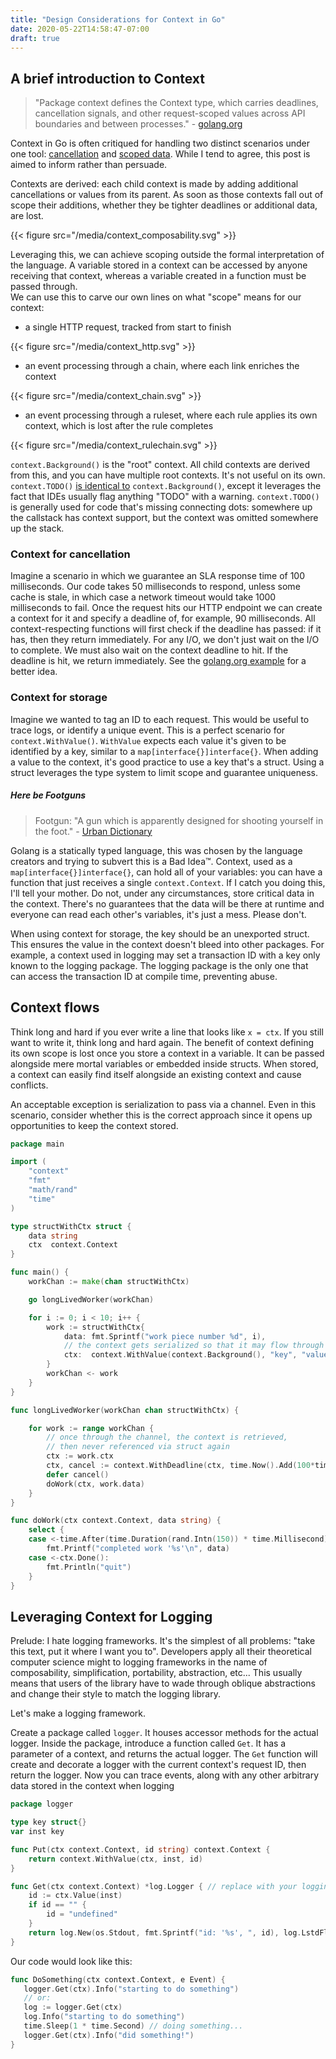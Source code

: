 ```yaml
---
title: "Design Considerations for Context in Go"
date: 2020-05-22T14:58:47-07:00
draft: true
---
```


## A brief introduction to Context
 > "Package context defines the Context type, which carries deadlines, cancellation signals, and other request-scoped values across API boundaries and between processes." - [golang.org](https://golang.org/pkg/context/)

Context in Go is often critiqued for handling two distinct scenarios under one tool: [cancellation][context is for cancellation] and [scoped data][context is not for cancellation]. 
While I tend to agree, this post is aimed to inform rather than persuade.

Contexts are derived: each child context is made by adding additional cancellations or values from its parent. 
As soon as those contexts fall out of scope their additions, whether they be tighter deadlines or additional data, are lost.

{{< figure src="/media/context_composability.svg" >}}

Leveraging this, we can achieve scoping outside the formal interpretation of the language. A variable stored in a context can be accessed by anyone receiving that context, whereas a variable created in a function must be passed through.  
We can use this to carve our own lines on what "scope" means for our context: 
- a single HTTP request, tracked from start to finish

{{< figure src="/media/context_http.svg" >}}

- an event processing through a chain, where each link enriches the context

{{< figure src="/media/context_chain.svg" >}}

- an event processing through a ruleset, where each rule applies its own context, which is lost after the rule completes

{{< figure src="/media/context_rulechain.svg" >}}

`context.Background()` is the "root" context.  All child contexts are derived from this, and you can have multiple root contexts.  It's not useful on its own.  
`context.TODO()` [is identical to][stdlib context todo and background] `context.Background()`, except it leverages the fact that IDEs usually flag anything "TODO" with a warning. 
`context.TODO()` is generally used for code that's missing connecting dots: somewhere up the callstack has context support, but the context was omitted somewhere up the stack.

[how to correctly use context in go]:https://medium.com/@cep21/how-to-correctly-use-context-context-in-go-1-7-8f2c0fafdf39
[context is for cancellation]:https://dave.cheney.net/2017/01/26/context-is-for-cancelation
[context is not for cancellation]:https://dave.cheney.net/2017/08/20/context-isnt-for-cancellation
[stdlib context todo and background]:https://golang.org/src/context/context.go#L200

### Context for cancellation
Imagine a scenario in which we guarantee an SLA response time of 100 milliseconds. 
Our code takes 50 milliseconds to respond, unless some cache is stale, in which case a network timeout would take 1000 milliseconds to fail.
Once the request hits our HTTP endpoint we can create a context for it and specify a deadline of, for example, 90 milliseconds. 
All context-respecting functions will first check if the deadline has passed: if it has, then they return immediately. 
For any I/O, we don't just wait on the I/O to complete.  We must also wait on the context deadline to hit.  If the deadline is hit, we return immediately.
See the [golang.org example][deadline example] for a better idea.

[deadline example]:https://golang.org/src/context/example_test.go#L57

### Context for storage
Imagine we wanted to tag an ID to each request.  This would be useful to trace logs, or identify a unique event. 
This is a perfect scenario for `context.WithValue()`. 
`WithValue` expects each value it's given to be identified by a key, similar to a `map[interface{}]interface{}`.
When adding a value to the context, it's good practice to use a key that's a struct. 
Using a struct leverages the type system to limit scope and guarantee uniqueness.

##### Here be Footguns
> Footgun: "A gun which is apparently designed for shooting yourself in the foot." - [Urban Dictionary](https://www.urbandictionary.com/define.php?term=footgun)

Golang is a statically typed language, this was chosen by the language creators and trying to subvert this is a Bad Idea™.
Context, used as a `map[interface{}]interface{}`, can hold all of your variables: you can have a function that just receives a single `context.Context`.
If I catch you doing this, I'll tell your mother. Do not, under any circumstances, store critical data in the context. 
There's no guarantees that the data will be there at runtime and everyone can read each other's variables, it's just a mess.  Please don't.

When using context for storage, the key should be an unexported struct. 
This ensures the value in the context doesn't bleed into other packages. 
For example, a context used in logging may set a transaction ID with a key only known to the logging package. 
The logging package is the only one that can access the transaction ID at compile time, preventing abuse.

## Context flows
Think long and hard if you ever write a line that looks like `x = ctx`.  If you still want to write it, think long and hard again.
The benefit of context defining its own scope is lost once you store a context in a variable.
It can be passed alongside mere mortal variables or embedded inside structs. 
When stored, a context can easily find itself alongside an existing context and cause conflicts.

An acceptable exception is serialization to pass via a channel.  Even in this scenario, consider whether this is the correct approach since it opens up opportunities to keep the context stored.
```go
package main

import (
	"context"
	"fmt"
	"math/rand"
	"time"
)

type structWithCtx struct {
	data string
	ctx  context.Context
}

func main() {
	workChan := make(chan structWithCtx)

	go longLivedWorker(workChan)

	for i := 0; i < 10; i++ {
		work := structWithCtx{
			data: fmt.Sprintf("work piece number %d", i),
            // the context gets serialized so that it may flow through the channel
			ctx:  context.WithValue(context.Background(), "key", "value"),
		}
		workChan <- work
	}
}

func longLivedWorker(workChan chan structWithCtx) {

	for work := range workChan {
        // once through the channel, the context is retrieved,
        // then never referenced via struct again
		ctx := work.ctx
		ctx, cancel := context.WithDeadline(ctx, time.Now().Add(100*time.Millisecond))
		defer cancel()
		doWork(ctx, work.data)
	}
}

func doWork(ctx context.Context, data string) {
	select {
	case <-time.After(time.Duration(rand.Intn(150)) * time.Millisecond):
		fmt.Printf("completed work '%s'\n", data)
	case <-ctx.Done():
		fmt.Println("quit")
	}
}
```

## Leveraging Context for Logging
Prelude: I hate logging frameworks.  It's the simplest of all problems: "take this text, put it where I want you to". 
Developers apply all their theoretical computer science might to logging frameworks in the name of composability, simplification, portability, abstraction, etc...
This usually means that users of the library have to wade through oblique abstractions and change their style to match the logging library.

Let's make a logging framework. 

Create a package called `logger`.  It houses accessor methods for the actual logger.
Inside the package, introduce a function called `Get`.  It has a parameter of a context, and returns the actual logger.
The `Get` function will create and decorate a logger with the current context's request ID, then return the logger. 
Now you can trace events, along with any other arbitrary data stored in the context when logging
```go
package logger

type key struct{}
var inst key

func Put(ctx context.Context, id string) context.Context {
	return context.WithValue(ctx, inst, id)
}

func Get(ctx context.Context) *log.Logger { // replace with your logging library of choice
	id := ctx.Value(inst)
	if id == "" {
		id = "undefined"
	}
	return log.New(os.Stdout, fmt.Sprintf("id: '%s', ", id), log.LstdFlags)
}
```
Our code would look like this: 
 ```go
func DoSomething(ctx context.Context, e Event) {
	logger.Get(ctx).Info("starting to do something")
	// or:
	log := logger.Get(ctx)
	log.Info("starting to do something")
	time.Sleep(1 * time.Second) // doing something...
	logger.Get(ctx).Info("did something!")
}
 ```

